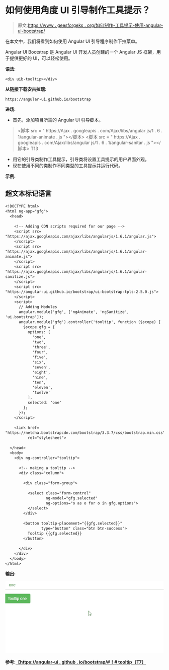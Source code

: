 # 如何使用角度 UI 引导制作工具提示？

> 原文:[https://www . geesforgeks . org/如何制作-工具提示-使用-angular-ui-bootstrap/](https://www.geeksforgeeks.org/how-to-make-tooltip-using-angular-ui-bootstrap/)

在本文中，我们将看到如何使用 Angular UI 引导程序制作下拉菜单。

Angular UI Bootstrap 是 Angular UI 开发人员创建的一个 Angular JS 框架，用于提供更好的 UI，可以轻松使用。

**语法:**

```
<div uib-tooltip></div>
```

**从链接下载安古拉瑞:**

```
https://angular-ui.github.io/bootstrap
```

**进场:**

*   首先，添加项目所需的 Angular UI 引导脚本。

> <脚本 src = " https://Ajax . googleapis . com/Ajax/libs/angular js/1 . 6 . 1/angular-animate . js "></脚本>
> <脚本 src = " https://Ajax . googleapis . com/Ajax/libs/angular js/1 . 6 . 1/angular-sanitar . js "></脚本>
> T13

*   用它的引导类制作工具提示，引导类将设置工具提示的用户界面外观。
*   现在使用不同的类制作不同类型的工具提示并运行代码。

**示例:**

## 超文本标记语言

```
<!DOCTYPE html>
<html ng-app="gfg">
  <head>

    <!-- Adding CDN scripts required for our page -->
    <script src=
"https://ajax.googleapis.com/ajax/libs/angularjs/1.6.1/angular.js">
    </script>
    <script src=
"https://ajax.googleapis.com/ajax/libs/angularjs/1.6.1/angular-animate.js">
    </script>
    <script src=
"https://ajax.googleapis.com/ajax/libs/angularjs/1.6.1/angular-sanitize.js">
    </script>
    <script src=
"https://angular-ui.github.io/bootstrap/ui-bootstrap-tpls-2.5.0.js">
    </script>
    <script>
      // Adding Modules
      angular.module('gfg', ['ngAnimate', 'ngSanitize', 'ui.bootstrap']);
      angular.module('gfg').controller('tooltip', function ($scope) {
        $scope.gfg = {
          options: [
            'one',
            'two',
            'three',
            'four',
            'five',
            'six',
            'seven',
            'eight',
            'nine',
            'ten',
            'eleven',
            'twelve'
          ],
          selected: 'one'
        };
      });
    </script>

    <link href=
"https://netdna.bootstrapcdn.com/bootstrap/3.3.7/css/bootstrap.min.css" 
          rel="stylesheet">

  </head>
  <body>
    <div ng-controller="tooltip">

      <!-- making a tooltip -->
      <div class="column">

        <div class="form-group">

          <select class="form-control" 
                  ng-model="gfg.selected" 
                  ng-options="o as o for o in gfg.options">
          </select>
        </div>

        <button tooltip-placement="{{gfg.selected}}" 
                type="button" class="btn btn-success">
          Tooltip {{gfg.selected}}
        </button>

      </div>
    </div>
  </body>
</html>
```

**输出:**

![](img/0ba46d1db781bcd38c19aa42e62b9379.png)

**参考:**[](https://angular-ui.github.io/bootstrap/#!#popover)**[【https://angular-ui . github . io/bootstrap/#！# tooltip〔T7〕](https://angular-ui.github.io/bootstrap/#!#tooltip)**